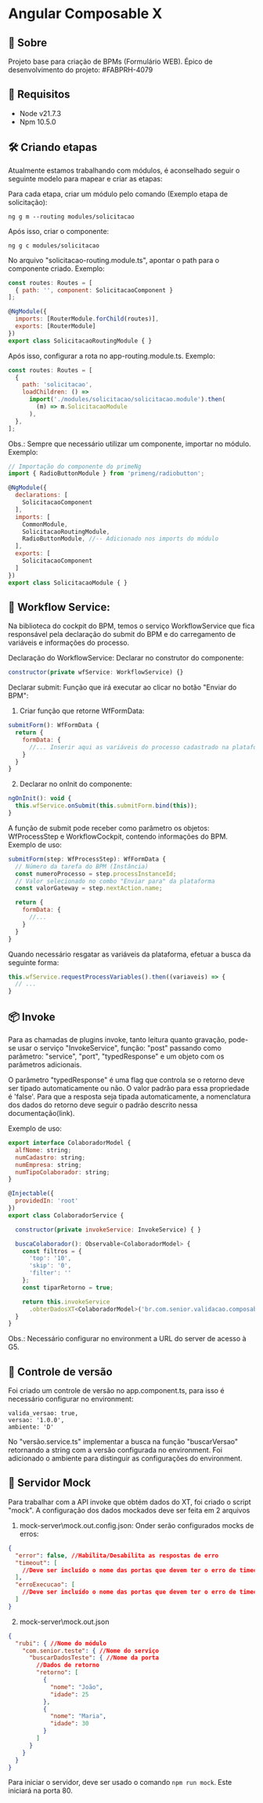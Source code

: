 # Angular Composable X

## 🚀 Sobre
Projeto base para criação de BPMs (Formulário WEB). Épico de desenvolvimento do projeto: #FABPRH-4079

## 📝 Requisitos
- Node v21.7.3
- Npm 10.5.0

## 🛠️ Criando etapas
Atualmente estamos trabalhando com módulos, é aconselhado seguir o seguinte modelo para mapear e criar as etapas:

Para cada etapa, criar um módulo pelo comando (Exemplo etapa de solicitação):
```
ng g m --routing modules/solicitacao
```

Após isso, criar o componente:
```
ng g c modules/solicitacao
```

No arquivo "solicitacao-routing.module.ts", apontar o path para o componente criado. Exemplo:
```Javascript
const routes: Routes = [
  { path: '', component: SolicitacaoComponent }
];

@NgModule({
  imports: [RouterModule.forChild(routes)],
  exports: [RouterModule]
})
export class SolicitacaoRoutingModule { }
```

Após isso, configurar a rota no app-routing.module.ts. Exemplo:
```Javascript
const routes: Routes = [
  {
    path: 'solicitacao',
    loadChildren: () =>
      import('./modules/solicitacao/solicitacao.module').then(
        (m) => m.SolicitacaoModule
      ),
  },
];
```

Obs.: Sempre que necessário utilizar um componente, importar no módulo. Exemplo:
```Javascript
// Importação do componente do primeNg
import { RadioButtonModule } from 'primeng/radiobutton';

@NgModule({
  declarations: [
    SolicitacaoComponent
  ],
  imports: [
    CommonModule,
    SolicitacaoRoutingModule,
    RadioButtonModule, //-- Adicionado nos imports do módulo
  ],
  exports: [
    SolicitacaoComponent
  ]
})
export class SolicitacaoModule { }
```

## 🔩 Workflow Service:
Na biblioteca do cockpit do BPM, temos o serviço WorkflowService que fica responsável pela declaração do submit do BPM e do carregamento de variáveis e informações do processo. 

Declaração do WorkflowService: Declarar no construtor do componente:
```Javascript
constructor(private wfService: WorkflowService) {}
```

Declarar submit: Função que irá executar ao clicar no botão "Enviar do BPM":
1) Criar função que retorne WfFormData:
```Javascript
submitForm(): WfFormData {
  return {
    formData: {
      //... Inserir aqui as variáveis do processo cadastrado na plataforma
    }
  }
}
```

2) Declarar no onInit do componente:
```Javascript
ngOnInit(): void {
  this.wfService.onSubmit(this.submitForm.bind(this));
}
```

A função de submit pode receber como parâmetro os objetos: WfProcessStep e WorkflowCockpit, contendo informações do BPM.
Exemplo de uso:
```Javascript
submitForm(step: WfProcessStep): WfFormData {
  // Número da tarefa do BPM (Instância)
  const numeroProcesso = step.processInstanceId;
  // Valor selecionado no combo "Enviar para" da plataforma
  const valorGateway = step.nextAction.name;

  return {
    formData: {
      //...
    }
  }
}
```

Quando necessário resgatar as variáveis da plataforma, efetuar a busca da seguinte forma:
```Javascript
this.wfService.requestProcessVariables().then((variaveis) => {
  // ...
}
```

## 📦 Invoke
Para as chamadas de plugins invoke, tanto leitura quanto gravação, pode-se usar o serviço "InvokeService", função: "post" passando como parâmetro: "service", "port", "typedResponse" e um objeto com os parâmetros adicionais.

O parâmetro "typedResponse" é uma flag que controla se o retorno deve ser tipado automaticamente ou não. O valor padrão para essa propriedade é 'false'.
Para que a resposta seja tipada automaticamente, a nomenclatura dos dados do retorno deve seguir o padrão descrito nessa documentação(link).

Exemplo de uso:
```Javascript
export interface ColaboradorModel {
  alfNome: string;
  numCadastro: string;
  numEmpresa: string;
  numTipoColaborador: string;
}

@Injectable({
  providedIn: 'root'
})
export class ColaboradorService {

  constructor(private invokeService: InvokeService) { }

  buscaColaborador(): Observable<ColaboradorModel> {
    const filtros = {
      'top': '10',
      'skip': '0',
      'filter': ''
    };
    const tiparRetorno = true;

    return this.invokeService
      .obterDadosXT<ColaboradorModel>('br.com.senior.validacao.composable', 'buscarColaborador', filtros, tiparRetorno);
  }
}
```
Obs.: Necessário configurar no environment a URL do server de acesso à G5.

## 📌 Controle de versão
Foi criado um controle de versão no app.component.ts, para isso é necessário configurar no environment:
```
valida_versao: true,
versao: '1.0.0',
ambiente: 'D'
```

No "versão.service.ts" implementar a busca na função "buscarVersao" retornando a string com a versão configurada no environment. Foi adicionado o ambiente para distinguir as configurações do environment.

## 📌 Servidor Mock
Para trabalhar com a API invoke que obtém dados do XT, foi criado o script "mock". A configuração dos dados mockados deve ser feita em 2 arquivos

1) mock-server\mock.out.config.json: Onder serão configurados mocks de erros:
```Json
{
  "error": false, //Habilita/Desabilita as respostas de erro
  "timeout": [
    //Deve ser incluído o nome das portas que devem ter o erro de timeout
  ],
  "erroExecucao": [
    //Deve ser incluído o nome das portas que devem ter o erro de timeout
  ]
}
```

2) mock-server\mock.out.json
```Json
{
  "rubi": { //Nome do módulo
    "com.senior.teste": { //Nome do serviço
      "buscarDadosTeste": { //Nome da porta
        //Dados de retorno
        "retorno": [
          {
            "nome": "João",
            "idade": 25
          },
          {
            "nome": "Maria",
            "idade": 30
          }
        ]
      }
    }
  }
}
```

Para iniciar o servidor, deve ser usado o comando `npm run mock`. Este iniciará na porta 80.
